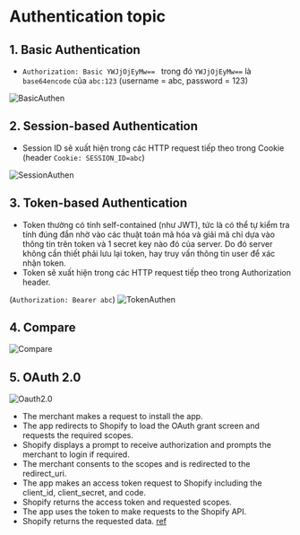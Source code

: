 # Authentication topic
## 1. Basic Authentication
- `Authorization: Basic YWJjOjEyMw== `  trong đó `YWJjOjEyMw==` là `base64encode` của `abc:123`  (username = abc, password = 123)   

![BasicAuthen](https://tungexplorer.s3.ap-southeast-1.amazonaws.com/authen_topic/basicAuthFlow.jpg)

## 2. Session-based Authentication
- Session ID sẽ xuất hiện trong các HTTP request tiếp theo trong Cookie (header `Cookie: SESSION_ID=abc`)

![SessionAuthen](https://tungexplorer.s3.ap-southeast-1.amazonaws.com/authen_topic/Session-based_Authentication.jpg)

## 3. Token-based Authentication
- Token thường có tính self-contained (như JWT), tức là có thể tự kiểm tra tính đúng đắn nhờ vào các thuật toán mã hóa và giải mã chỉ dựa vào thông tin trên token và 1 secret key nào đó của server. Do đó server không cần thiết phải lưu lại token, hay truy vấn thông tin user để xác nhận token.
- Token sẽ xuất hiện trong các HTTP request tiếp theo trong Authorization header.   

(`Authorization: Bearer abc`)
![TokenAuthen](https://tungexplorer.s3.ap-southeast-1.amazonaws.com/authen_topic/TokenBased.jpg)

## 4. Compare 
![Compare](https://tungexplorer.s3.ap-southeast-1.amazonaws.com/authen_topic/compare.JPG)

## 5. OAuth 2.0 
![Oauth2.0](https://shopify.dev/assets/api/oauth-code-grant-flow.png)
- The merchant makes a request to install the app.
- The app redirects to Shopify to load the OAuth grant screen and requests the required scopes.
- Shopify displays a prompt to receive authorization and prompts the merchant to login if required.
- The merchant consents to the scopes and is redirected to the redirect_uri.
- The app makes an access token request to Shopify including the client_id, client_secret, and code.
- Shopify returns the access token and requested scopes.
- The app uses the token to make requests to the Shopify API.
- Shopify returns the requested data.
[ref](https://shopify.dev/tutorials/authenticate-with-oauth)